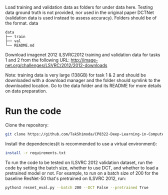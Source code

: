 Load training and validation data as folders for under data here. Testing data ground truth is not provided, nor used in the original paper DCTNet (validation data is used instead to assess accuracy).
Folders should be of the format.
data
```
data
├── train
├── val
└── README.md
```

Download imagenet 2012 ILSVRC2012 training and validation data for tasks 1 and 2 from the following URL:
http://image-net.org/challenges/LSVRC/2012/2012-downloads

Note: training data is very large (138GB) for task 1 & 2 and should be downloaded with a download manager and the folder should symlink to the downloaded location. Go to the data folder and its README for more details on data preparation.

# Run the code

Clone the repository: 

```bash
git clone https://github.com/TakShimoda/CP8322-Deep-Learning-in-Computer-Vision-Course-Project.git
```

Install the dependencies(it is recommended to use a virtual environment):

```bash
install -r requirements.txt
```

To run the code to be tested on ILSVRC 2012 validation dataset, run the code by setting the batch size, whether to use DCT, and whether to load a pretrained model or not.
For example, to run on a batch size of 200 for the baseline ResNet-50 that's pretrained on ILSVRC 2012, run:

```bash
python3 resnet_eval.py --batch 200 --DCT False --pretrained True
```
